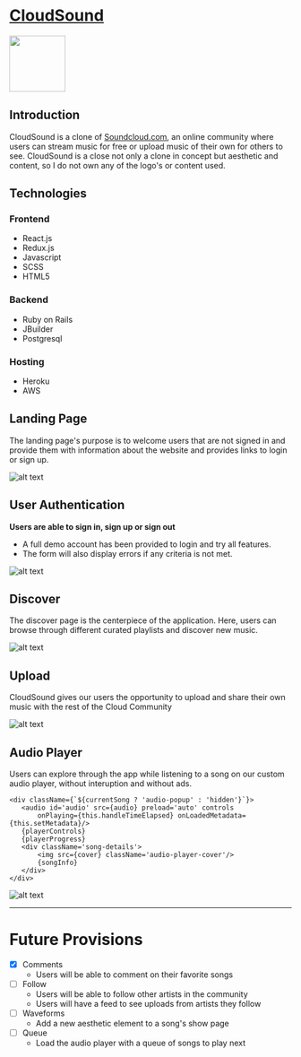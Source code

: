 
# [CloudSound][demolink] 
<img src="https://cloud-sound-assets.s3-us-west-1.amazonaws.com/seeds/logo-no-text.png" width="100" height="100">

## Introduction
CloudSound is a clone of [Soundcloud.com][soundcloud], an online community where users can stream music for free or upload music of their own for others to see. CloudSound is a close not only a clone in concept but aesthetic and content, so I do not own any of the logo's or content used.

## Technologies
### Frontend
* React.js
* Redux.js
* Javascript
* SCSS
* HTML5

### Backend
* Ruby on Rails
* JBuilder
* Postgresql

### Hosting 
* Heroku
* AWS 

## Landing Page
The landing page's purpose is to welcome users that are not signed in and provide them with information about the website and provides links to login or sign up.


![alt text][landing]


## User Authentication
**Users are able to sign in, sign up or sign out**
* A full demo account has been provided to login and try all features.
* The form will also display errors if any criteria is not met.


![alt text][userauth]


## Discover
The discover page is the centerpiece of the application. Here, users can browse through different curated playlists and discover new music.

![alt text][discover]

## Upload
CloudSound gives our users the opportunity to upload and share their own music with the rest of the Cloud Community

![alt text][upload]

## Audio Player
Users can explore through the app while listening to a song on our custom audio player, without interuption and without ads.
```
<div className={`${currentSong ? 'audio-popup' : 'hidden'}`}>
   <audio id='audio' src={audio} preload='auto' controls 
       onPlaying={this.handleTimeElapsed} onLoadedMetadata={this.setMetadata}/>
   {playerControls}
   {playerProgress}
   <div className='song-details'>
       <img src={cover} className='audio-player-cover'/>
       {songInfo}
   </div>
</div>
```

![alt text][audio]

---

# Future Provisions

- [x] Comments
  * Users will be able to comment on their favorite songs
- [ ] Follow
  * Users will be able to follow other artists in the community
  * Users will have a feed to see uploads from artists they follow
- [ ] Waveforms
  * Add a new aesthetic element to a song's show page
- [ ] Queue
  * Load the audio player with a queue of songs to play next


[soundcloud]: soundcloud.com
[demolink]: https://cloud-sound.herokuapp.com/#/
[landing]: https://cloud-sound-assets.s3-us-west-1.amazonaws.com/seeds/landing.gif "Landing Page"
[userauth]: https://cloud-sound-assets.s3-us-west-1.amazonaws.com/seeds/userauth.gif "User Auth"
[discover]: https://cloud-sound-assets.s3-us-west-1.amazonaws.com/seeds/discover.gif "Discover Page"
[upload]: https://cloud-sound-assets.s3-us-west-1.amazonaws.com/seeds/upload.gif "Upload"
[audio]: https://cloud-sound-assets.s3-us-west-1.amazonaws.com/seeds/audioplayer.png "Audio Player"
